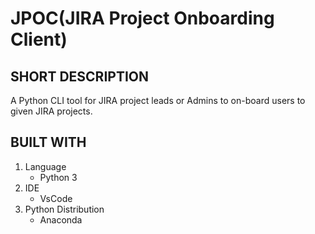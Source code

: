 # JPOC(JIRA Project Onboarding Client)

## SHORT DESCRIPTION
A Python CLI tool for JIRA project leads or Admins to on-board users to given JIRA projects.

## BUILT WITH

1. Language
    * Python 3
2. IDE
    * VsCode
3. Python Distribution
    * Anaconda 
